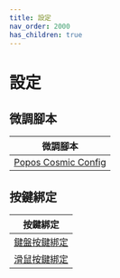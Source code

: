 ```yaml
---
title: 設定
nav_order: 2000
has_children: true
---
```



# 設定




## 微調腳本

| 微調腳本 |
| -------- |
| [Popos Cosmic Config](https://github.com/samwhelp/popos-cosmic-adjustment/tree/main/prototype/main/cosmic-config/Main) |




## 按鍵綁定

| 按鍵綁定 |
| --- |
| [鍵盤按鍵綁定](https://samwhelp.github.io/note-about-popos-cosmic/read/config/keybind.html) |
| [滑鼠按鍵綁定](https://samwhelp.github.io/note-about-popos-cosmic/read/config/mousebind.html) |

